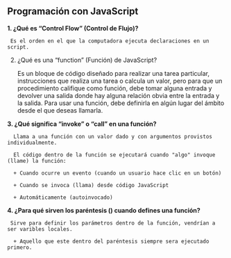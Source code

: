 ## Programación con JavaScript

**1. ¿Qué es “Control Flow” (Control de Flujo)?**

     
     Es el orden en el que la computadora ejecuta declaraciones en un script.
     
2. ¿Qué es una “function” (Función) de JavaScript?

     Es un bloque de código diseñado para realizar una tarea particular, instrucciones que realiza una tarea o calcula un valor, pero 
     para que un procedimiento califique como función, debe tomar alguna entrada y devolver una salida donde hay alguna relación obvia 
     entre la entrada y la salida. Para usar una función, debe definirla en algún lugar del ámbito desde el que deseas llamarla.
     
  **3. ¿Qué significa “invoke” o “call” en una función?**

      Llama a una función con un valor dado y con argumentos provistos individualmente.

      El código dentro de la función se ejecutará cuando "algo" invoque (llame) la función:

      + Cuando ocurre un evento (cuando un usuario hace clic en un botón)

      + Cuando se invoca (llama) desde código JavaScript

      + Automáticamente (autoinvocado)

  **4. ¿Para qué sirven los paréntesis () cuando defines una función?**

     Sirve para definir los parámetros dentro de la función, vendrían a ser varibles locales.
     
      + Aquello que este dentro del paréntesis siempre sera ejecutado primero.


